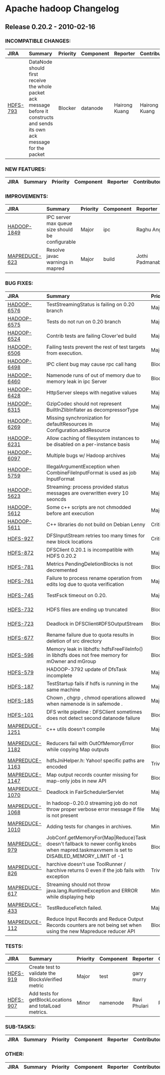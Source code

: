
<!---
# Licensed to the Apache Software Foundation (ASF) under one
# or more contributor license agreements.  See the NOTICE file
# distributed with this work for additional information
# regarding copyright ownership.  The ASF licenses this file
# to you under the Apache License, Version 2.0 (the
# "License"); you may not use this file except in compliance
# with the License.  You may obtain a copy of the License at
#
#     http://www.apache.org/licenses/LICENSE-2.0
#
# Unless required by applicable law or agreed to in writing, software
# distributed under the License is distributed on an "AS IS" BASIS,
# WITHOUT WARRANTIES OR CONDITIONS OF ANY KIND, either express or implied.
# See the License for the specific language governing permissions and
# limitations under the License.
-->
# Apache hadoop Changelog

## Release 0.20.2 - 2010-02-16

### INCOMPATIBLE CHANGES:

| JIRA | Summary | Priority | Component | Reporter | Contributor |
|:---- |:---- | :--- |:---- |:---- |:---- |
| [HDFS-793](https://issues.apache.org/jira/browse/HDFS-793) | DataNode should first receive the whole packet ack message before it constructs and sends its own ack message for the packet |  Blocker | datanode | Hairong Kuang | Hairong Kuang |


### NEW FEATURES:

| JIRA | Summary | Priority | Component | Reporter | Contributor |
|:---- |:---- | :--- |:---- |:---- |:---- |


### IMPROVEMENTS:

| JIRA | Summary | Priority | Component | Reporter | Contributor |
|:---- |:---- | :--- |:---- |:---- |:---- |
| [HADOOP-1849](https://issues.apache.org/jira/browse/HADOOP-1849) | IPC server max queue size should be configurable |  Major | ipc | Raghu Angadi | Konstantin Shvachko |
| [MAPREDUCE-623](https://issues.apache.org/jira/browse/MAPREDUCE-623) | Resolve javac warnings in mapred |  Major | build | Jothi Padmanabhan | Jothi Padmanabhan |


### BUG FIXES:

| JIRA | Summary | Priority | Component | Reporter | Contributor |
|:---- |:---- | :--- |:---- |:---- |:---- |
| [HADOOP-6576](https://issues.apache.org/jira/browse/HADOOP-6576) | TestStreamingStatus is failing on 0.20 branch |  Major | . | Chris Douglas | Todd Lipcon |
| [HADOOP-6575](https://issues.apache.org/jira/browse/HADOOP-6575) | Tests do not run on 0.20 branch |  Major | . | Chris Douglas | Chris Douglas |
| [HADOOP-6524](https://issues.apache.org/jira/browse/HADOOP-6524) | Contrib tests are failing Clover'ed build |  Major | build | Konstantin Boudnik | Konstantin Boudnik |
| [HADOOP-6506](https://issues.apache.org/jira/browse/HADOOP-6506) | Failing tests prevent the rest of test targets from execution. |  Major | build | Konstantin Boudnik | Konstantin Boudnik |
| [HADOOP-6498](https://issues.apache.org/jira/browse/HADOOP-6498) | IPC client  bug may cause rpc call hang |  Blocker | ipc | Ruyue Ma | Ruyue Ma |
| [HADOOP-6460](https://issues.apache.org/jira/browse/HADOOP-6460) | Namenode runs of out of memory due to memory leak in ipc Server |  Blocker | . | Suresh Srinivas | Suresh Srinivas |
| [HADOOP-6428](https://issues.apache.org/jira/browse/HADOOP-6428) | HttpServer sleeps with negative values |  Major | . | Tsz Wo Nicholas Sze | Konstantin Boudnik |
| [HADOOP-6315](https://issues.apache.org/jira/browse/HADOOP-6315) | GzipCodec should not represent BuiltInZlibInflater as decompressorType |  Major | io | Aaron Kimball | Aaron Kimball |
| [HADOOP-6269](https://issues.apache.org/jira/browse/HADOOP-6269) | Missing synchronization for defaultResources in Configuration.addResource |  Major | conf | Todd Lipcon | Sreekanth Ramakrishnan |
| [HADOOP-6231](https://issues.apache.org/jira/browse/HADOOP-6231) | Allow caching of filesystem instances to be disabled on a per-instance basis |  Major | fs | Tom White | Ben Slusky |
| [HADOOP-6097](https://issues.apache.org/jira/browse/HADOOP-6097) | Multiple bugs w/ Hadoop archives |  Major | fs | Ben Slusky | Ben Slusky |
| [HADOOP-5759](https://issues.apache.org/jira/browse/HADOOP-5759) | IllegalArgumentException when CombineFileInputFormat is used as job InputFormat |  Major | . | Amareshwari Sriramadasu | Amareshwari Sriramadasu |
| [HADOOP-5623](https://issues.apache.org/jira/browse/HADOOP-5623) | Streaming: process provided status messages are overwritten every 10 seoncds |  Major | . | Rick Cox | Rick Cox |
| [HADOOP-5612](https://issues.apache.org/jira/browse/HADOOP-5612) | Some c++ scripts are not chmodded before ant execution |  Major | build | Todd Lipcon | Todd Lipcon |
| [HADOOP-5611](https://issues.apache.org/jira/browse/HADOOP-5611) | C++ libraries do not build on Debian Lenny |  Critical | . | Todd Lipcon | Todd Lipcon |
| [HDFS-927](https://issues.apache.org/jira/browse/HDFS-927) | DFSInputStream retries too many times for new block locations |  Critical | hdfs-client | Todd Lipcon | Todd Lipcon |
| [HDFS-872](https://issues.apache.org/jira/browse/HDFS-872) | DFSClient 0.20.1 is incompatible with HDFS 0.20.2 |  Major | datanode, hdfs-client | Bassam Tabbara | Todd Lipcon |
| [HDFS-781](https://issues.apache.org/jira/browse/HDFS-781) | Metrics PendingDeletionBlocks is not decremented |  Blocker | namenode | Suresh Srinivas | Suresh Srinivas |
| [HDFS-761](https://issues.apache.org/jira/browse/HDFS-761) | Failure to process rename operation from edits log due to quota verification |  Major | namenode | Suresh Srinivas | Suresh Srinivas |
| [HDFS-745](https://issues.apache.org/jira/browse/HDFS-745) | TestFsck timeout on 0.20. |  Major | . | Tsz Wo Nicholas Sze | Tsz Wo Nicholas Sze |
| [HDFS-732](https://issues.apache.org/jira/browse/HDFS-732) | HDFS files are ending up truncated |  Blocker | hdfs-client | Christian Kunz | Tsz Wo Nicholas Sze |
| [HDFS-723](https://issues.apache.org/jira/browse/HDFS-723) | Deadlock in DFSClient#DFSOutputStream |  Blocker | . | Hairong Kuang | Hairong Kuang |
| [HDFS-677](https://issues.apache.org/jira/browse/HDFS-677) | Rename failure due to quota results in deletion of src directory |  Blocker | namenode | Suresh Srinivas | Suresh Srinivas |
| [HDFS-596](https://issues.apache.org/jira/browse/HDFS-596) | Memory leak in libhdfs: hdfsFreeFileInfo() in libhdfs does not free memory for mOwner and mGroup |  Blocker | fuse-dfs | Zhang Bingjun | Zhang Bingjun |
| [HDFS-579](https://issues.apache.org/jira/browse/HDFS-579) | HADOOP-3792 update of DfsTask incomplete |  Major | hdfs-client | Christian Kunz | Christian Kunz |
| [HDFS-187](https://issues.apache.org/jira/browse/HDFS-187) | TestStartup fails if hdfs is running in the same machine |  Major | test | Tsz Wo Nicholas Sze | Todd Lipcon |
| [HDFS-185](https://issues.apache.org/jira/browse/HDFS-185) | Chown , chgrp , chmod operations allowed when namenode is in safemode . |  Major | . | Ravi Phulari | Ravi Phulari |
| [HDFS-101](https://issues.apache.org/jira/browse/HDFS-101) | DFS write pipeline : DFSClient sometimes does not detect second datanode failure |  Blocker | datanode | Raghu Angadi | Hairong Kuang |
| [MAPREDUCE-1251](https://issues.apache.org/jira/browse/MAPREDUCE-1251) | c++ utils doesn't compile |  Major | . | Eli Collins | Eli Collins |
| [MAPREDUCE-1182](https://issues.apache.org/jira/browse/MAPREDUCE-1182) | Reducers fail with OutOfMemoryError while copying Map outputs |  Blocker | . | Chandra Prakash Bhagtani | Chandra Prakash Bhagtani |
| [MAPREDUCE-1163](https://issues.apache.org/jira/browse/MAPREDUCE-1163) | hdfsJniHelper.h: Yahoo! specific paths are encoded |  Trivial | . | Allen Wittenauer | Allen Wittenauer |
| [MAPREDUCE-1147](https://issues.apache.org/jira/browse/MAPREDUCE-1147) | Map output records counter missing for map-only jobs in new API |  Blocker | . | Chris Douglas | Amar Kamat |
| [MAPREDUCE-1070](https://issues.apache.org/jira/browse/MAPREDUCE-1070) | Deadlock in FairSchedulerServlet |  Major | . | Todd Lipcon | Todd Lipcon |
| [MAPREDUCE-1068](https://issues.apache.org/jira/browse/MAPREDUCE-1068) | In hadoop-0.20.0 streaming job do not throw proper verbose error message if file is not present |  Major | contrib/streaming | Peeyush Bishnoi | Amareshwari Sriramadasu |
| [MAPREDUCE-1010](https://issues.apache.org/jira/browse/MAPREDUCE-1010) | Adding tests for changes in archives. |  Minor | harchive | Mahadev konar | Mahadev konar |
| [MAPREDUCE-979](https://issues.apache.org/jira/browse/MAPREDUCE-979) | JobConf.getMemoryFor{Map\|Reduce}Task doesn't fallback to newer config knobs when mapred.taskmaxvmem is set to DISABLED\_MEMORY\_LIMIT of -1 |  Blocker | jobtracker, tasktracker | Arun C Murthy | Sreekanth Ramakrishnan |
| [MAPREDUCE-826](https://issues.apache.org/jira/browse/MAPREDUCE-826) | harchive doesn't use ToolRunner / harchive returns 0 even if the job fails with exception |  Trivial | harchive | Koji Noguchi | Koji Noguchi |
| [MAPREDUCE-617](https://issues.apache.org/jira/browse/MAPREDUCE-617) | Streaming should not throw java.lang.RuntimeException and ERROR while displaying help |  Minor | contrib/streaming | Karam Singh |  |
| [MAPREDUCE-433](https://issues.apache.org/jira/browse/MAPREDUCE-433) | TestReduceFetch failed. |  Major | . | Tsz Wo Nicholas Sze | Chris Douglas |
| [MAPREDUCE-112](https://issues.apache.org/jira/browse/MAPREDUCE-112) | Reduce Input Records and Reduce Output Records counters are not being set when using the new Mapreduce reducer API |  Blocker | . | Jothi Padmanabhan | Jothi Padmanabhan |


### TESTS:

| JIRA | Summary | Priority | Component | Reporter | Contributor |
|:---- |:---- | :--- |:---- |:---- |:---- |
| [HDFS-919](https://issues.apache.org/jira/browse/HDFS-919) | Create test to validate the BlocksVerified metric |  Major | test | gary murry |  |
| [HDFS-907](https://issues.apache.org/jira/browse/HDFS-907) | Add  tests for getBlockLocations and totalLoad metrics. |  Minor | namenode | Ravi Phulari | Ravi Phulari |


### SUB-TASKS:

| JIRA | Summary | Priority | Component | Reporter | Contributor |
|:---- |:---- | :--- |:---- |:---- |:---- |


### OTHER:

| JIRA | Summary | Priority | Component | Reporter | Contributor |
|:---- |:---- | :--- |:---- |:---- |:---- |


